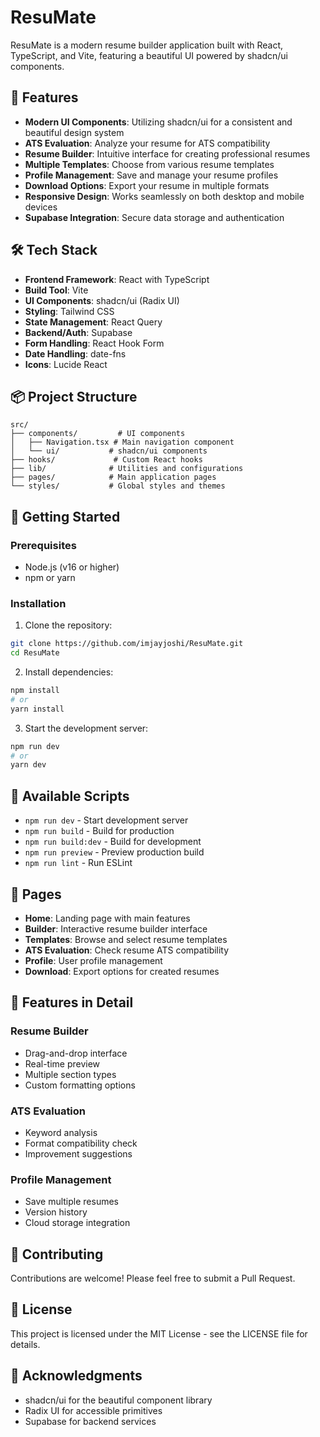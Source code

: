 # ResuMate

ResuMate is a modern resume builder application built with React, TypeScript, and Vite, featuring a beautiful UI powered by shadcn/ui components.

## 🚀 Features

- **Modern UI Components**: Utilizing shadcn/ui for a consistent and beautiful design system
- **ATS Evaluation**: Analyze your resume for ATS compatibility
- **Resume Builder**: Intuitive interface for creating professional resumes
- **Multiple Templates**: Choose from various resume templates
- **Profile Management**: Save and manage your resume profiles
- **Download Options**: Export your resume in multiple formats
- **Responsive Design**: Works seamlessly on both desktop and mobile devices
- **Supabase Integration**: Secure data storage and authentication

## 🛠️ Tech Stack

- **Frontend Framework**: React with TypeScript
- **Build Tool**: Vite
- **UI Components**: shadcn/ui (Radix UI)
- **Styling**: Tailwind CSS
- **State Management**: React Query
- **Backend/Auth**: Supabase
- **Form Handling**: React Hook Form
- **Date Handling**: date-fns
- **Icons**: Lucide React

## 📦 Project Structure

```
src/
├── components/         # UI components
│   ├── Navigation.tsx # Main navigation component
│   └── ui/           # shadcn/ui components
├── hooks/             # Custom React hooks
├── lib/              # Utilities and configurations
├── pages/            # Main application pages
└── styles/           # Global styles and themes
```

## 🚀 Getting Started

### Prerequisites

- Node.js (v16 or higher)
- npm or yarn

### Installation

1. Clone the repository:
```bash
git clone https://github.com/imjayjoshi/ResuMate.git
cd ResuMate
```

2. Install dependencies:
```bash
npm install
# or
yarn install
```

3. Start the development server:
```bash
npm run dev
# or
yarn dev
```

## 📄 Available Scripts

- `npm run dev` - Start development server
- `npm run build` - Build for production
- `npm run build:dev` - Build for development
- `npm run preview` - Preview production build
- `npm run lint` - Run ESLint

## 📱 Pages

- **Home**: Landing page with main features
- **Builder**: Interactive resume builder interface
- **Templates**: Browse and select resume templates
- **ATS Evaluation**: Check resume ATS compatibility
- **Profile**: User profile management
- **Download**: Export options for created resumes

## 🎯 Features in Detail

### Resume Builder
- Drag-and-drop interface
- Real-time preview
- Multiple section types
- Custom formatting options

### ATS Evaluation
- Keyword analysis
- Format compatibility check
- Improvement suggestions

### Profile Management
- Save multiple resumes
- Version history
- Cloud storage integration

## 🤝 Contributing

Contributions are welcome! Please feel free to submit a Pull Request.

## 📝 License

This project is licensed under the MIT License - see the LICENSE file for details.

## 🙏 Acknowledgments

- shadcn/ui for the beautiful component library
- Radix UI for accessible primitives
- Supabase for backend services